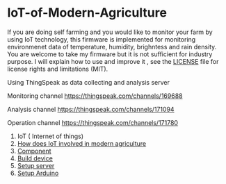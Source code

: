 # IoT-of-Modern-Agriculture

If you are doing self farming and you would like to monitor your farm by using IoT technology, this firmware is implemented for monitoring environmenet data of temperature, humidity, brighntess and rain density. You are welcome to take my firmware but it is not sufficient for industry purpose. I will explain how to use and improve it , see the [LICENSE](https://github.com/Raydivine/IoT-of-Modern-Agriculture/blob/master/LICENSE) file for license rights and limitations (MIT).



Using ThingSpeak as data collecting and analysis server

Monitoring channel
https://thingspeak.com/channels/169688

Analysis channel
https://thingspeak.com/channels/171094

Operation channel
https://thingspeak.com/channels/171780

1. IoT ( Internet of things)
2. [How does IoT involved in modern agriculture ](https://github.com/Raydivine/IoT-of-Modern-Agriculture/blob/master/Doc/Modern%20Agriculture.md)
3. [Component](https://github.com/Raydivine/IoT-of-Modern-Agriculture/blob/master/Doc/Component.md)
4. [Build device](https://github.com/Raydivine/IoT-of-Modern-Agriculture/blob/master/Doc/Build%20your%20device.md)
5. [Setup server](https://github.com/Raydivine/IoT-of-Modern-Agriculture/blob/master/Doc/Register%20ThingSpeak.md)
6. [Setup Arduino](https://github.com/Raydivine/NodeMCU-with-IoT-practice/blob/master/Tutorial/NodeMCU%20Arduino%20Setting.md)


